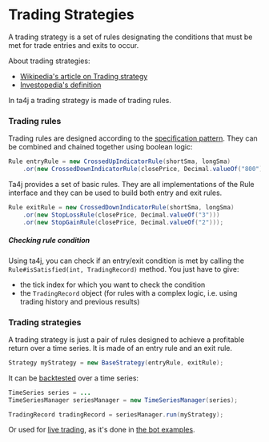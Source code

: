 # Trading Strategies
A trading strategy is a set of rules designating the conditions that must be met for trade entries and exits to occur.

About trading strategies:

  * [Wikipedia's article on Trading strategy](http://en.wikipedia.org/wiki/Trading_strategy)
  * [Investopedia's definition](http://www.investopedia.com/terms/t/trading-strategy.asp)

In ta4j a trading strategy is made of trading rules.

### Trading rules

Trading rules are designed according to the [specification pattern](http://en.wikipedia.org/wiki/Specification_pattern). They can be combined and chained together using boolean logic:

```java
Rule entryRule = new CrossedUpIndicatorRule(shortSma, longSma)
    .or(new CrossedDownIndicatorRule(closePrice, Decimal.valueOf("800")));
```

Ta4j provides a set of basic rules. They are all implementations of the Rule interface and they can be used to build both entry and exit rules.

```java
Rule exitRule = new CrossedDownIndicatorRule(shortSma, longSma)
    .or(new StopLossRule(closePrice, Decimal.valueOf("3")))
    .or(new StopGainRule(closePrice, Decimal.valueOf("2")));
```

##### Checking rule condition

Using ta4j, you can check if an entry/exit condition is met by calling the `Rule#isSatisfied(int, TradingRecord)` method. You just have to give:

  * the tick index for which you want to check the condition
  * the `TradingRecord` object (for rules with a complex logic, i.e. using trading history and previous results)

### Trading strategies

A trading strategy is just a pair of rules designed to achieve a profitable return over a time series. It is made of an entry rule and an exit rule.

```java
Strategy myStrategy = new BaseStrategy(entryRule, exitRule);
```

It can be [backtested](Backtesting) over a time series:

```java
TimeSeries series = ...
TimeSeriesManager seriesManager = new TimeSeriesManager(series);

TradingRecord tradingRecord = seriesManager.run(myStrategy);
```

Or used for [live trading](./Live-trading), as it's done in [the bot examples](./Usage-examples#trading-bots).